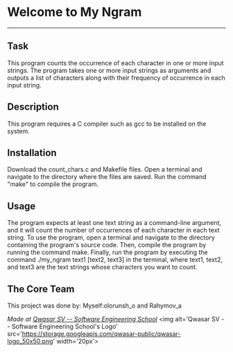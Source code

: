 # Welcome to My Ngram
***

## Task
This program counts the occurrence of each character in
one or more input strings. 
The program takes one or more input strings as arguments
and outputs a list of characters along with their frequency
of occurrence in each input string.

## Description
This program requires a C compiler such as gcc to be installed on the system.

## Installation
Download the count_chars.c and Makefile files.
Open a terminal and navigate to the directory where the files are saved.
Run the command "make" to compile the program.

## Usage
The program expects at least one text string as a command-line argument,
and it will count the number of occurrences of each character in each text string. 
To use the program, open a terminal and navigate to the directory containing the program's source code.
Then, compile the program by running the command make. Finally, run the program by executing the command
 ./my_ngram text1 [text2, text3] in the terminal, where text1, text2, and text3 are the text strings whose characters
 you want to count.


## The Core Team
This project was done by: Myself:olorunsh_o and Rahymov_a

<span><i>Made at <a href='https://qwasar.io'>Qwasar SV -- Software Engineering School</a></i></span>
<span><img alt='Qwasar SV -- Software Engineering School's Logo' src='https://storage.googleapis.com/qwasar-public/qwasar-logo_50x50.png' width='20px'></span>
